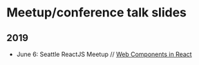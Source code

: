 # Meetup/conference talk slides

## 2019
- June 6: Seattle ReactJS Meetup // [Web Components in React](2019/web-components-in-react.pdf)
